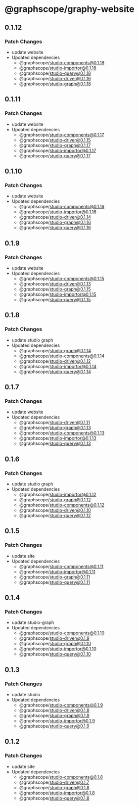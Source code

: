 # @graphscope/graphy-website

## 0.1.12

### Patch Changes

- update website
- Updated dependencies
  - @graphscope/studio-components@0.1.18
  - @graphscope/studio-importor@0.1.18
  - @graphscope/studio-query@0.1.18
  - @graphscope/studio-driver@0.1.16
  - @graphscope/studio-graph@0.1.18

## 0.1.11

### Patch Changes

- update website
- Updated dependencies
  - @graphscope/studio-components@0.1.17
  - @graphscope/studio-driver@0.1.15
  - @graphscope/studio-graph@0.1.17
  - @graphscope/studio-importor@0.1.17
  - @graphscope/studio-query@0.1.17

## 0.1.10

### Patch Changes

- update website
- Updated dependencies
  - @graphscope/studio-components@0.1.16
  - @graphscope/studio-importor@0.1.16
  - @graphscope/studio-driver@0.1.14
  - @graphscope/studio-graph@0.1.16
  - @graphscope/studio-query@0.1.16

## 0.1.9

### Patch Changes

- update website
- Updated dependencies
  - @graphscope/studio-components@0.1.15
  - @graphscope/studio-driver@0.1.13
  - @graphscope/studio-graph@0.1.15
  - @graphscope/studio-importor@0.1.15
  - @graphscope/studio-query@0.1.15

## 0.1.8

### Patch Changes

- update studio graph
- Updated dependencies
  - @graphscope/studio-graph@0.1.14
  - @graphscope/studio-components@0.1.14
  - @graphscope/studio-driver@0.1.12
  - @graphscope/studio-importor@0.1.14
  - @graphscope/studio-query@0.1.14

## 0.1.7

### Patch Changes

- update website
- Updated dependencies
  - @graphscope/studio-driver@0.1.11
  - @graphscope/studio-graph@0.1.13
  - @graphscope/studio-components@0.1.13
  - @graphscope/studio-importor@0.1.13
  - @graphscope/studio-query@0.1.13

## 0.1.6

### Patch Changes

- update studio graph
- Updated dependencies
  - @graphscope/studio-importor@0.1.12
  - @graphscope/studio-graph@0.1.12
  - @graphscope/studio-components@0.1.12
  - @graphscope/studio-driver@0.1.10
  - @graphscope/studio-query@0.1.12

## 0.1.5

### Patch Changes

- update site
- Updated dependencies
  - @graphscope/studio-components@0.1.11
  - @graphscope/studio-importor@0.1.11
  - @graphscope/studio-graph@0.1.11
  - @graphscope/studio-query@0.1.11

## 0.1.4

### Patch Changes

- update studio-graph
- Updated dependencies
  - @graphscope/studio-components@0.1.10
  - @graphscope/studio-driver@0.1.9
  - @graphscope/studio-graph@0.1.10
  - @graphscope/studio-importor@0.1.10
  - @graphscope/studio-query@0.1.10

## 0.1.3

### Patch Changes

- update studio
- Updated dependencies
  - @graphscope/studio-components@0.1.9
  - @graphscope/studio-driver@0.1.8
  - @graphscope/studio-graph@0.1.9
  - @graphscope/studio-importor@0.1.9
  - @graphscope/studio-query@0.1.9

## 0.1.2

### Patch Changes

- update site
- Updated dependencies
  - @graphscope/studio-components@0.1.8
  - @graphscope/studio-driver@0.1.7
  - @graphscope/studio-graph@0.1.8
  - @graphscope/studio-importor@0.1.8
  - @graphscope/studio-query@0.1.8
